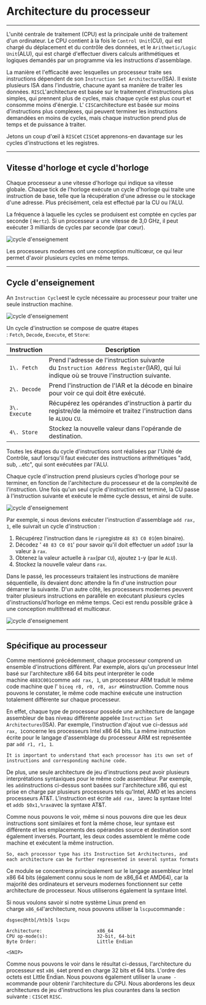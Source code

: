 Architecture du processeur
==========================

* * * * *

L'unité centrale de traitement (CPU) est la principale unité de traitement d'un ordinateur. Le CPU contient à la fois le `Control Unit`(CU), qui est chargé du déplacement et du contrôle des données, et le `Arithmetic/Logic Unit`(ALU), qui est chargé d'effectuer divers calculs arithmétiques et logiques demandés par un programme via les instructions d'assemblage.

La manière et l'efficacité avec lesquelles un processeur traite ses instructions dépendent de son `Instruction Set Architecture`(ISA). Il existe plusieurs ISA dans l'industrie, chacune ayant sa manière de traiter les données. `RISC`L'architecture est basée sur le traitement d'instructions plus simples, qui prennent plus de cycles, mais chaque cycle est plus court et consomme moins d'énergie. L' `CISC`architecture est basée sur moins d'instructions plus complexes, qui peuvent terminer les instructions demandées en moins de cycles, mais chaque instruction prend plus de temps et de puissance à traiter.

Jetons un coup d'œil à `RISC`et `CISC`et apprenons-en davantage sur les cycles d'instructions et les registres.

* * * * *

Vitesse d'horloge et cycle d'horloge
------------------------------------

Chaque processeur a une vitesse d'horloge qui indique sa vitesse globale. Chaque tick de l'horloge exécute un cycle d'horloge qui traite une instruction de base, telle que la récupération d'une adresse ou le stockage d'une adresse. Plus précisément, cela est effectué par la CU ou l'ALU.

La fréquence à laquelle les cycles se produisent est comptée en cycles par seconde ( `Hertz`). Si un processeur a une vitesse de 3,0 GHz, il peut exécuter 3 milliards de cycles par seconde (par cœur).

![cycle d'enseignement](https://academy.hackthebox.com/storage/modules/85/assembly_clock_cycle_0.jpg)

Les processeurs modernes ont une conception multicœur, ce qui leur permet d'avoir plusieurs cycles en même temps.

* * * * *

Cycle d'enseignement
--------------------

An `Instruction Cycle`est le cycle nécessaire au processeur pour traiter une seule instruction machine.

![cycle d'enseignement](https://academy.hackthebox.com/storage/modules/85/assembly_instruction_cycle.jpg)

Un cycle d'instruction se compose de quatre étapes : `Fetch`, `Decode`, `Execute`, et `Store`:

| Instruction | Description |
| --- | --- |
| `1\. Fetch` | Prend l'adresse de l'instruction suivante du `Instruction Address Register`(IAR), qui lui indique où se trouve l'instruction suivante. |
| `2\. Decode` | Prend l'instruction de l'IAR et la décode en binaire pour voir ce qui doit être exécuté. |
| `3\. Execute` | Récupérez les opérandes d'instruction à partir du registre/de la mémoire et traitez l'instruction dans le `ALU`ou `CU`. |
| `4\. Store` | Stockez la nouvelle valeur dans l'opérande de destination. |

Toutes les étapes du cycle d'instructions sont réalisées par l'Unité de Contrôle, sauf lorsqu'il faut exécuter des instructions arithmétiques "add, sub, ..etc", qui sont exécutées par l'ALU.

Chaque cycle d'instruction prend plusieurs cycles d'horloge pour se terminer, en fonction de l'architecture du processeur et de la complexité de l'instruction. Une fois qu'un seul cycle d'instruction est terminé, la CU passe à l'instruction suivante et exécute le même cycle dessus, et ainsi de suite.

![cycle d'enseignement](https://academy.hackthebox.com/storage/modules/85/assembly_clock_cycle_1.jpg)

Par exemple, si nous devions exécuter l'instruction d'assemblage `add rax, 1`, elle suivrait un cycle d'instruction :

1.  Récupérez l'instruction dans le `rip`registre `48 83 C0 01`(en binaire).
2.  Décodez ' `48 83 C0 01`' pour savoir qu'il doit effectuer un `add`of `1`sur la valeur à `rax`.
3.  Obtenez la valeur actuelle à `rax`(par `CU`), ajoutez `1`-y (par le `ALU`).
4.  Stockez la nouvelle valeur dans `rax`.

Dans le passé, les processeurs traitaient les instructions de manière séquentielle, ils devaient donc attendre la fin d'une instruction pour démarrer la suivante. D'un autre côté, les processeurs modernes peuvent traiter plusieurs instructions en parallèle en exécutant plusieurs cycles d'instructions/d'horloge en même temps. Ceci est rendu possible grâce à une conception multithread et multicœur.

![cycle d'enseignement](https://academy.hackthebox.com/storage/modules/85/assembly_clock_cycle_2.jpg)

* * * * *

Spécifique au processeur
------------------------

Comme mentionné précédemment, chaque processeur comprend un ensemble d'instructions différent. Par exemple, alors qu'un processeur Intel basé sur l'architecture x86 64 bits peut interpréter le code machine `4883C001`comme `add rax, 1`, un processeur ARM traduit le même code machine que l' `biceq r8, r0, r8, asr #6`instruction. Comme nous pouvons le constater, le même code machine exécute une instruction totalement différente sur chaque processeur.

En effet, chaque type de processeur possède une architecture de langage assembleur de bas niveau différente appelée `Instruction Set Architectures`(ISA). Par exemple, l'instruction d'ajout vue ci-dessus `add rax, 1`concerne les processeurs Intel x86 64 bits. La même instruction écrite pour le langage d'assemblage du processeur ARM est représentée par `add r1, r1, 1`.

`It is important to understand that each processor has its own set of instructions and corresponding machine code.`

De plus, une seule architecture de jeu d'instructions peut avoir plusieurs interprétations syntaxiques pour le même code assembleur. Par exemple, les `add`instructions ci-dessus sont basées sur l'architecture x86, qui est prise en charge par plusieurs processeurs tels qu'Intel, AMD et les anciens processeurs AT&T. L'instruction est écrite `add rax, 1`avec la syntaxe Intel et `addb $0x1,%rax`avec la syntaxe AT&T.

Comme nous pouvons le voir, même si nous pouvons dire que les deux instructions sont similaires et font la même chose, leur syntaxe est différente et les emplacements des opérandes source et destination sont également inversés. Pourtant, les deux codes assemblent le même code machine et exécutent la même instruction.

`So, each processor type has its Instruction Set Architectures, and each architecture can be further represented in several syntax formats`

Ce module se concentrera principalement sur le langage assembleur Intel x86 64 bits (également connu sous le nom de x86_64 et AMD64), car la majorité des ordinateurs et serveurs modernes fonctionnent sur cette architecture de processeur. Nous utiliserons également la syntaxe Intel.

Si nous voulons savoir si notre système Linux prend en charge `x86_64`l'architecture, nous pouvons utiliser la `lscpu`commande :

```
dsgsec@htb[/htb]$ lscpu

Architecture:                    x86_64
CPU op-mode(s):                  32-bit, 64-bit
Byte Order:                      Little Endian

<SNIP>

```

Comme nous pouvons le voir dans le résultat ci-dessus, l'architecture du processeur est `x86_64`et prend en charge 32 bits et 64 bits. L'ordre des octets est Little Endian. Nous pouvons également utiliser la `uname -m`commande pour obtenir l'architecture du CPU. Nous aborderons les deux architectures de jeu d'instructions les plus courantes dans la section suivante : `CISC`et `RISC`.